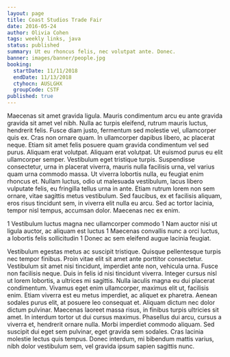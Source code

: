 ```yaml
---
layout: page
title: Coast Studios Trade Fair
date: 2016-05-24
author: Olivia Cohen
tags: weekly links, java
status: published
summary: Ut eu rhoncus felis, nec volutpat ante. Donec.
banner: images/banner/people.jpg
booking:
  startDate: 11/11/2018
  endDate: 11/13/2018
  ctyhocn: AUSLGHX
  groupCode: CSTF
published: true
---
```

Maecenas sit amet gravida ligula. Mauris condimentum arcu eu ante gravida gravida sit amet vel nibh. Nulla ac turpis eleifend, rutrum mauris luctus, hendrerit felis. Fusce diam justo, fermentum sed molestie vel, ullamcorper quis ex. Cras non ornare quam. In ullamcorper dapibus libero, ac placerat neque. Etiam sit amet felis posuere quam gravida condimentum vel sed purus. Aliquam erat volutpat. Aliquam erat volutpat. Ut euismod purus eu elit ullamcorper semper. Vestibulum eget tristique turpis.
Suspendisse consectetur, urna in placerat viverra, mauris nulla facilisis urna, vel varius quam urna commodo massa. Ut viverra lobortis nulla, eu feugiat enim rhoncus et. Nullam luctus, odio ut malesuada vestibulum, lacus libero vulputate felis, eu fringilla tellus urna in ante. Etiam rutrum lorem non sem ornare, vitae sagittis metus vestibulum. Sed faucibus, ex et facilisis aliquam, eros risus tincidunt sem, in viverra elit nulla eu arcu. Sed ac tortor lacinia, tempor nisl tempus, accumsan dolor. Maecenas nec ex enim.

1 Vestibulum luctus magna nec ullamcorper commodo
1 Nam auctor nisi ut ligula auctor, ac aliquam est luctus
1 Maecenas convallis nunc a orci luctus, a lobortis felis sollicitudin
1 Donec ac sem eleifend augue lacinia feugiat.

Vestibulum egestas metus ac suscipit tristique. Quisque pellentesque turpis nec tempor finibus. Proin vitae elit sit amet ante porttitor consectetur. Vestibulum sit amet nisi tincidunt, imperdiet ante non, vehicula urna. Fusce non facilisis neque. Duis in felis id nisi tincidunt viverra. Integer cursus nisl ut lorem lobortis, a ultrices mi sagittis. Nulla iaculis magna eu dui placerat condimentum. Vivamus eget enim ullamcorper, maximus elit ut, facilisis enim. Etiam viverra est eu metus imperdiet, ac aliquet ex pharetra. Aenean sodales purus elit, at posuere leo consequat et.
Aliquam dictum nec dolor dictum pulvinar. Maecenas laoreet massa risus, in finibus turpis ultricies sit amet. In interdum tortor ut dui cursus maximus. Phasellus dui arcu, cursus a viverra et, hendrerit ornare nulla. Morbi imperdiet commodo aliquam. Sed suscipit dui eget sem pulvinar, eget gravida sem sodales. Cras lacinia molestie lectus quis tempus. Donec interdum, mi bibendum mattis varius, nibh dolor vestibulum sem, vel gravida ipsum sapien sagittis nunc.
